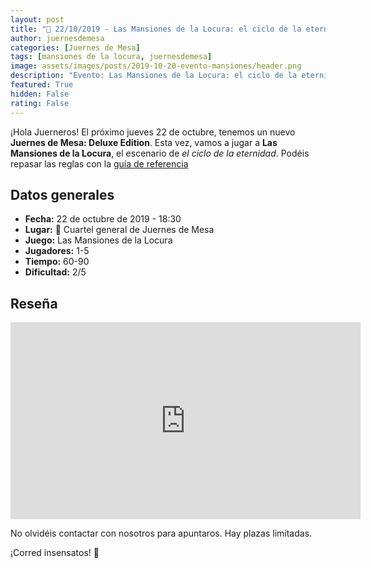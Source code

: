 ```yaml
---
layout: post
title: "🧐 22/10/2019 - Las Mansiones de la Locura: el ciclo de la eternidad"
author: juernesdemesa
categories: [Juernes de Mesa]
tags: [mansiones de la locura, juernesdemesa]
image: assets/images/posts/2019-10-20-evento-mansiones/header.png
description: "Evento: Las Mansiones de la Locura: el ciclo de la eternidad"
featured: True
hidden: False
rating: False
---
```


¡Hola Juerneros! El próximo jueves 22 de octubre, tenemos un nuevo **Juernes de Mesa: Deluxe Edition**. Esta vez, vamos a jugar a **Las Mansiones de la Locura**, el escenario de _el ciclo de la eternidad_. Podéis repasar las reglas con la [guía de referencia](/guia-mansiones)

## Datos generales

- **Fecha:** 22 de octubre de 2019 - 18:30
- **Lugar:** 🎲 Cuartel general de Juernes de Mesa
- **Juego:** Las Mansiones de la Locura
- **Jugadores:** 1-5
- **Tiempo:** 60-90
- **Dificultad:** 2/5

## Reseña

<iframe width="560" height="315" src="https://www.youtube.com/embed/soqfmniJJAQ" frameborder="0" allow="accelerometer; autoplay; encrypted-media; gyroscope; picture-in-picture" allowfullscreen></iframe>

No olvidéis contactar con nosotros para apuntaros. Hay plazas limitadas.

¡Corred insensatos! 🧙
